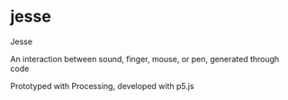 # jesse

Jesse

An interaction between sound, finger, mouse, or pen, generated through code

Prototyped with Processing, developed with p5.js
